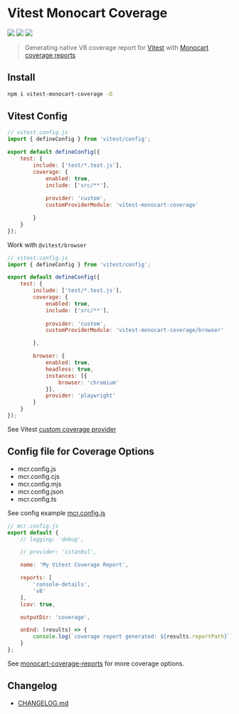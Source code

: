 # Vitest Monocart Coverage

[![](https://img.shields.io/npm/v/vitest-monocart-coverage)](https://www.npmjs.com/package/vitest-monocart-coverage)
[![](https://badgen.net/npm/dw/vitest-monocart-coverage)](https://www.npmjs.com/package/vitest-monocart-coverage)
![](https://img.shields.io/github/license/cenfun/vitest-monocart-coverage)


> Generating native V8 coverage report for [Vitest](https://github.com/vitest-dev/vitest) with [Monocart coverage reports](https://github.com/cenfun/monocart-coverage-reports)

## Install
```sh
npm i vitest-monocart-coverage -D
```

## Vitest Config
```js
// vitest.config.js
import { defineConfig } from 'vitest/config';

export default defineConfig({
    test: {
        include: ['test/*.test.js'],
        coverage: {
            enabled: true,
            include: ['src/**'],
            
            provider: 'custom',
            customProviderModule: 'vitest-monocart-coverage'

        }
    }
});
```
Work with `@vitest/browser`
```js
// vitest.config.js
import { defineConfig } from 'vitest/config';

export default defineConfig({
    test: {
        include: ['test/*.test.js'],
        coverage: {
            enabled: true,
            include: ['src/**'],
            
            provider: 'custom',
            customProviderModule: 'vitest-monocart-coverage/browser'

        },

        browser: {
            enabled: true,
            headless: true,
            instances: [{
                browser: 'chromium'
            }],
            provider: 'playwright'
        }
    }
});
```

See Vitest [custom coverage provider](https://vitest.dev/guide/coverage.html#custom-coverage-provider)

## Config file for Coverage Options 

- mcr.config.js
- mcr.config.cjs
- mcr.config.mjs
- mcr.config.json
- mcr.config.ts

See config example [mcr.config.js](./mcr.config.js)
```js
// mcr.config.js
export default {
    // logging: 'debug',

    // provider: 'istanbul',

    name: 'My Vitest Coverage Report',

    reports: [
        'console-details',
        'v8'
    ],
    lcov: true,

    outputDir: 'coverage',

    onEnd: (results) => {
        console.log(`coverage report generated: ${results.reportPath}`);
    }
};
```
See [monocart-coverage-reports](https://github.com/cenfun/monocart-coverage-reports) for more coverage options.

## Changelog

- [CHANGELOG.md](CHANGELOG.md)